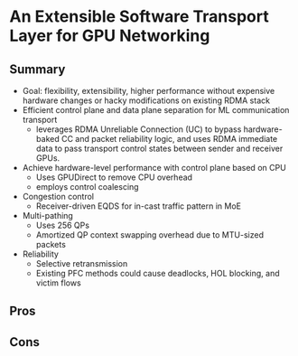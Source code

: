 # An Extensible Software Transport Layer for GPU Networking

## Summary
- Goal: flexibility, extensibility, higher performance without expensive hardware changes or hacky modifications on existing RDMA stack
- Efficient control plane and data plane separation for ML communication transport
    - leverages RDMA Unreliable Connection (UC) to bypass hardware-baked CC and packet reliability logic, and uses RDMA immediate data to pass transport control states between sender and receiver GPUs.
- Achieve hardware-level performance with control plane based on CPU
    - Uses GPUDirect to remove CPU overhead
    - employs control coalescing
- Congestion control
    - Receiver-driven EQDS for in-cast traffic pattern in MoE
- Multi-pathing
    - Uses 256 QPs
    - Amortized QP context swapping overhead due to MTU-sized packets
- Reliability
    - Selective retransmission
    - Existing PFC methods could cause deadlocks, HOL blocking, and victim flows

## Pros

## Cons

